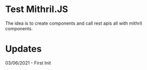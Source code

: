 # Test Mithril.JS

The idea is to create components and call rest apis all with mithril components.

# Updates

03/06/2021 - First Init<br/>
